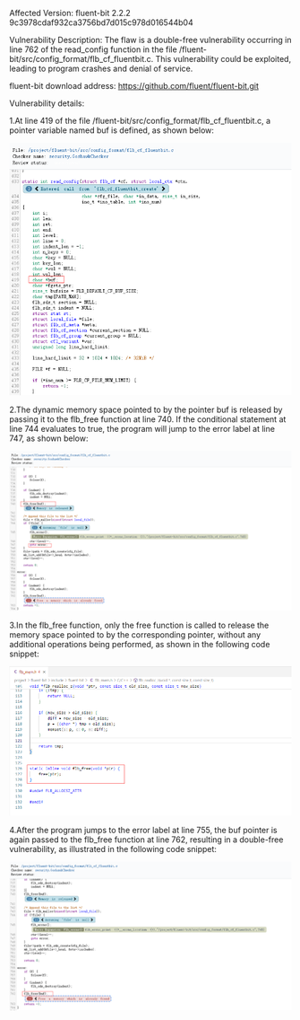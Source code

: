 Affected Version:
fluent-bit 2.2.2 9c3978cdaf932ca3756bd7d015c978d016544b04

Vulnerability Description:
The flaw is a double-free vulnerability occurring in line 762 of the read_config function in the file /fluent-bit/src/config_format/flb_cf_fluentbit.c. This vulnerability could be exploited, leading to program crashes and denial of service.

fluent-bit download address:
https://github.com/fluent/fluent-bit.git

Vulnerability details:

1.At line 419 of the file /fluent-bit/src/config_format/flb_cf_fluentbit.c, a pointer variable named buf is defined, as shown below:

![image](https://github.com/LuMingYinDetect/fluent-bit_defects/blob/main/fluent-bit_4.png)

2.The dynamic memory space pointed to by the pointer buf is released by passing it to the flb_free function at line 740. If the conditional statement at line 744 evaluates to true, the program will jump to the error label at line 747, as shown below:

![image](https://github.com/LuMingYinDetect/fluent-bit_defects/blob/main/fluent-bit_5.png)

3.In the flb_free function, only the free function is called to release the memory space pointed to by the corresponding pointer, without any additional operations being performed, as shown in the following code snippet:

![image](https://github.com/LuMingYinDetect/fluent-bit_defects/blob/main/fluent-bit_6.png)

4.After the program jumps to the error label at line 755, the buf pointer is again passed to the flb_free function at line 762, resulting in a double-free vulnerability, as illustrated in the following code snippet:

![image](https://github.com/LuMingYinDetect/fluent-bit_defects/blob/main/fluent-bit_7.png)
